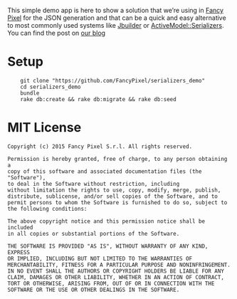 This simple demo app is here to show a solution that we’re using in [Fancy Pixel](http://fancypixel.it) 
for the JSON generation and that can be a quick and easy alternative to most commonly used systems 
like [Jbuilder](https://github.com/rails/jbuilder) or [ActiveModel::Serializers](https://github.com/rails-api/active_model_serializers).
You can find the post on [our blog](http://fancypixel.github.io/blog/2015/06/01/apis-with-rails-render-json-the-simple-way/)

# Setup

```
    git clone "https://github.com/FancyPixel/serializers_demo"
    cd serializers_demo
    bundle
    rake db:create && rake db:migrate && rake db:seed
```

# MIT License

	Copyright (c) 2015 Fancy Pixel S.r.l. All rights reserved.

	Permission is hereby granted, free of charge, to any person obtaining a
	copy of this software and associated documentation files (the "Software"),
	to deal in the Software without restriction, including
	without limitation the rights to use, copy, modify, merge, publish,
	distribute, sublicense, and/or sell copies of the Software, and to
	permit persons to whom the Software is furnished to do so, subject to
	the following conditions:

	The above copyright notice and this permission notice shall be included
	in all copies or substantial portions of the Software.

	THE SOFTWARE IS PROVIDED "AS IS", WITHOUT WARRANTY OF ANY KIND, EXPRESS
	OR IMPLIED, INCLUDING BUT NOT LIMITED TO THE WARRANTIES OF
	MERCHANTABILITY, FITNESS FOR A PARTICULAR PURPOSE AND NONINFRINGEMENT.
	IN NO EVENT SHALL THE AUTHORS OR COPYRIGHT HOLDERS BE LIABLE FOR ANY
	CLAIM, DAMAGES OR OTHER LIABILITY, WHETHER IN AN ACTION OF CONTRACT,
	TORT OR OTHERWISE, ARISING FROM, OUT OF OR IN CONNECTION WITH THE
	SOFTWARE OR THE USE OR OTHER DEALINGS IN THE SOFTWARE.
	
